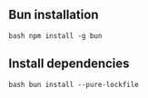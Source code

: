 ## Bun installation

`bash npm install -g bun`

## Install dependencies

`bash bun install --pure-lockfile`
